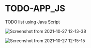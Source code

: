 # TODO-APP_JS
TODO list using Java Script

![Screenshot from 2021-10-27 12-13-38](https://user-images.githubusercontent.com/59805898/139014139-955bd672-0387-4026-a3bd-5c84f43ac556.png)

![Screenshot from 2021-10-27 12-15-15](https://user-images.githubusercontent.com/59805898/139014148-be7ad424-d019-418a-b9d0-3ff02efa4cbf.png)

